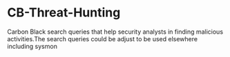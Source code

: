 # CB-Threat-Hunting
Carbon Black search queries that help security analysts in finding malicious activities.The search queries could be adjust to be used elsewhere including sysmon 

